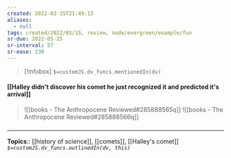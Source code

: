 ```yaml
---
created: 2022-02-15T21:49:13 
aliases:
  - null
tags: created/2022/02/15, review, node/evergreen/example/fun
sr-due: 2022-05-25
sr-interval: 57
sr-ease: 230
---
```

> [!infobox]
`$=customJS.dv_funcs.mentionedIn(dv)`

#### [[Halley didn't discover his comet he just recognized it and predicted it's arrival]] 

> ![[books - The Anthropocene Reviewed#285888565q]]
> ![[books - The Anthropocene Reviewed#285888566q]]

### <hr class="footnote"/>

**Topics**:: [[history of science]], [[comets]], [[Halley's comet]]
*`$=customJS.dv_funcs.outlinedIn(dv, this)`*
